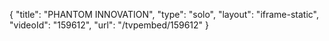 {
    "title": "PHANTOM INNOVATION",
    "type": "solo",
    "layout": "iframe-static",
    "videoId": "159612",
    "url": "\/tvpembed\/159612"
}